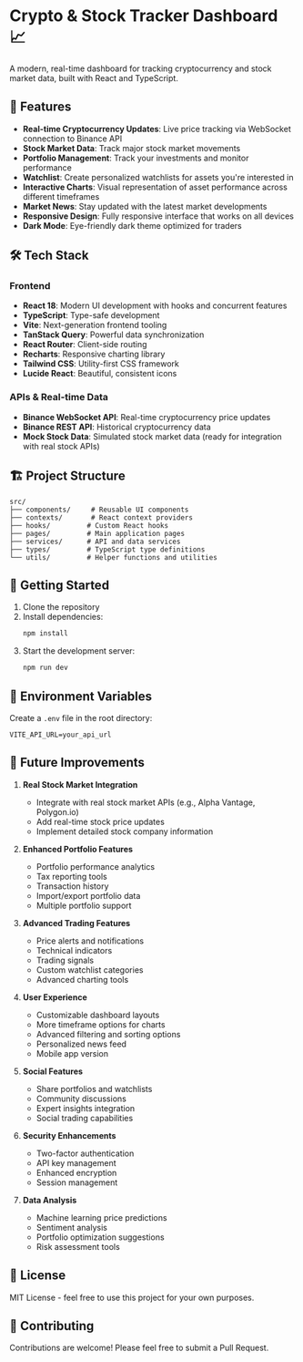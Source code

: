 # Crypto & Stock Tracker Dashboard 📈

A modern, real-time dashboard for tracking cryptocurrency and stock market data, built with React and TypeScript.

## 🚀 Features

- **Real-time Cryptocurrency Updates**: Live price tracking via WebSocket connection to Binance API
- **Stock Market Data**: Track major stock market movements
- **Portfolio Management**: Track your investments and monitor performance
- **Watchlist**: Create personalized watchlists for assets you're interested in
- **Interactive Charts**: Visual representation of asset performance across different timeframes
- **Market News**: Stay updated with the latest market developments
- **Responsive Design**: Fully responsive interface that works on all devices
- **Dark Mode**: Eye-friendly dark theme optimized for traders

## 🛠️ Tech Stack

### Frontend
- **React 18**: Modern UI development with hooks and concurrent features
- **TypeScript**: Type-safe development
- **Vite**: Next-generation frontend tooling
- **TanStack Query**: Powerful data synchronization
- **React Router**: Client-side routing
- **Recharts**: Responsive charting library
- **Tailwind CSS**: Utility-first CSS framework
- **Lucide React**: Beautiful, consistent icons

### APIs & Real-time Data
- **Binance WebSocket API**: Real-time cryptocurrency price updates
- **Binance REST API**: Historical cryptocurrency data
- **Mock Stock Data**: Simulated stock market data (ready for integration with real stock APIs)

## 🏗️ Project Structure

```
src/
├── components/     # Reusable UI components
├── contexts/       # React context providers
├── hooks/         # Custom React hooks
├── pages/         # Main application pages
├── services/      # API and data services
├── types/         # TypeScript type definitions
└── utils/         # Helper functions and utilities
```

## 🚀 Getting Started

1. Clone the repository
2. Install dependencies:
   ```bash
   npm install
   ```
3. Start the development server:
   ```bash
   npm run dev
   ```

## 🔑 Environment Variables

Create a `.env` file in the root directory:

```env
VITE_API_URL=your_api_url
```

## 🔄 Future Improvements

1. **Real Stock Market Integration**
   - Integrate with real stock market APIs (e.g., Alpha Vantage, Polygon.io)
   - Add real-time stock price updates
   - Implement detailed stock company information

2. **Enhanced Portfolio Features**
   - Portfolio performance analytics
   - Tax reporting tools
   - Transaction history
   - Import/export portfolio data
   - Multiple portfolio support

3. **Advanced Trading Features**
   - Price alerts and notifications
   - Technical indicators
   - Trading signals
   - Custom watchlist categories
   - Advanced charting tools

4. **User Experience**
   - Customizable dashboard layouts
   - More timeframe options for charts
   - Advanced filtering and sorting options
   - Personalized news feed
   - Mobile app version

5. **Social Features**
   - Share portfolios and watchlists
   - Community discussions
   - Expert insights integration
   - Social trading capabilities

6. **Security Enhancements**
   - Two-factor authentication
   - API key management
   - Enhanced encryption
   - Session management

7. **Data Analysis**
   - Machine learning price predictions
   - Sentiment analysis
   - Portfolio optimization suggestions
   - Risk assessment tools

## 📄 License

MIT License - feel free to use this project for your own purposes.

## 🤝 Contributing

Contributions are welcome! Please feel free to submit a Pull Request.